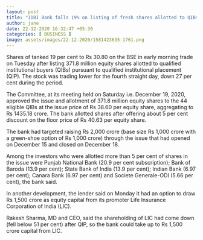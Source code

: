 ```yaml
---
layout: post
title: "IDBI Bank falls 19% on listing of fresh shares allotted to QIBs"
author: jane 
date: 22-12-2020 16:32:47 +05:30 
categories: [ BUSINESS ] 
image: assets/images/22-12-2020/1581423635-1761.png
---
```

Shares of tanked 19 per cent to Rs 30.80 on the BSE in early morning trade on Tuesday after listing 371.8 million equity shares allotted to qualified institutional buyers (QIBs) pursuant to qualified institutional placement (QIP). The stock was trading lower for the fourth straight day, down 27 per cent during the period.

The Committee, at its meeting held on Saturday i.e. December 19, 2020, approved the issue and allotment of 371.8 million equity shares to the 44 eligible QIBs at the issue price of Rs 38.60 per equity share, aggregating to Rs 1435.18 crore. The bank allotted shares after offering about 5 per cent discount on the floor price of Rs 40.63 per equity share.

The bank had targeted raising Rs 2,000 crore (base size Rs 1,000 crore with a green-shoe option of Rs 1,000 crore) through the issue that had opened on December 15 and closed on December 18.

Among the investors who were allotted more than 5 per cent of shares in the issue were Punjab National Bank (20.9 per cent subscription); Bank of Baroda (13.9 per cent); State Bank of India (13.9 per cent); Indian Bank (6.97 per cent); Canara Bank (6.97 per cent) and Societe Generale-ODI (5.66 per cent), the bank said.

In another development, the lender said on Monday it had an option to draw Rs 1,500 crore as equity capital from its promoter Life Insurance Corporation of India (LIC).

Rakesh Sharma, MD and CEO, said the shareholding of LIC had come down (fell below 51 per cent) after QIP, so the bank could take up to Rs 1,500 crore capital from LIC.
